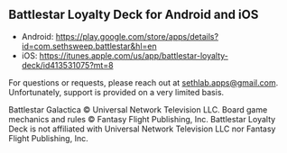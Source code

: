 ## Battlestar Loyalty Deck for Android and iOS

* Android: https://play.google.com/store/apps/details?id=com.sethsweep.battlestar&hl=en
* iOS: https://itunes.apple.com/us/app/battlestar-loyalty-deck/id413531075?mt=8

For questions or requests, please reach out at sethlab.apps@gmail.com.  Unfortunately, support is provided on a very limited basis.

Battlestar Galactica © Universal Network Television LLC.  Board game mechanics and rules © Fantasy Flight Publishing, Inc.  Battlestar Loyalty Deck is not affiliated with Universal Network Television LLC nor Fantasy Flight Publishing, Inc. 
